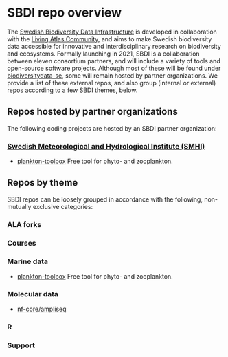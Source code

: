 # SBDI repo overview

The [Swedish Biodiversity Data Infrastructure](https://biodiversitydata.se/) is developed in collaboration with the [Living Atlas Community](https://living-atlases.gbif.org/), and aims to make Swedish biodiversity data accessible for innovative and interdisciplinary research on biodiversity and ecosystems. Formally launching in 2021, SBDI is a collaboration between eleven consortium partners, and will include a variety of tools and open-source software projects. Although most of these will be found under [biodiversitydata-se](https://github.com/biodiversitydata-se/), some will remain hosted by partner organizations. We provide a list of these external repos, and also group (internal or external) repos according to a few SBDI themes, below.

## Repos hosted by partner organizations
The following coding projects are hosted by an SBDI partner organization:

### [Swedish Meteorological and Hydrological Institute (SMHI)](https://smhi.se/)
* [plankton-toolbox](https://github.com/planktontoolbox/plankton-toolbox)
Free tool for phyto- and zooplankton.

## Repos by theme
SBDI repos can be loosely grouped in accordance with the following, non-mutually exclusive categories:

### ALA forks

### Courses

### Marine data
* [plankton-toolbox](https://github.com/planktontoolbox/plankton-toolbox)
Free tool for phyto- and zooplankton.

### Molecular data
* [nf-core/ampliseq](https://github.com/nf-core/ampliseq)


### R

### Support


